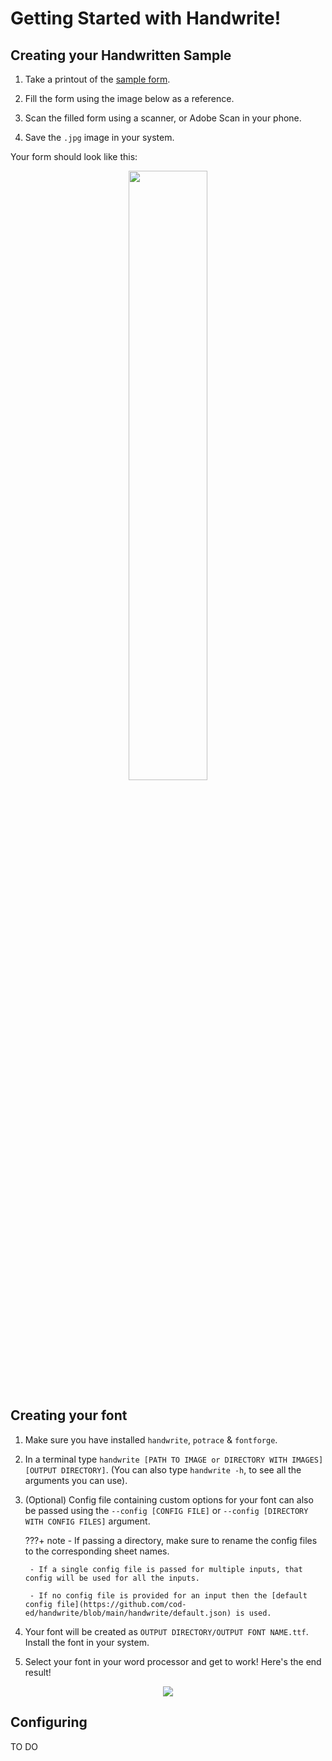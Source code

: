 # Getting Started with Handwrite!

## Creating your Handwritten Sample

1. Take a printout of the [sample form](https://github.com/cod-ed/handwrite/raw/main/handwrite_sample.pdf).

2. Fill the form using the image below as a reference.

3. Scan the filled form using a scanner, or Adobe Scan in your phone.

4. Save the `.jpg` image in your system.

Your form should look like this:

<p align="center">
        <img src="https://raw.githubusercontent.com/cod-ed/assets/handwrite/handwrite_filled_form.jpg" width=50%>
        </img>
</p>

## Creating your font

1. Make sure you have installed `handwrite`, `potrace` & `fontforge`.

2. In a terminal type `handwrite [PATH TO IMAGE or DIRECTORY WITH IMAGES] [OUTPUT DIRECTORY]`.
   (You can also type `handwrite -h`, to see all the arguments you can use).

3. (Optional) Config file containing custom options for your font can also be passed using
   the `--config [CONFIG FILE]` or `--config [DIRECTORY WITH CONFIG FILES]` argument.

    ???+ note
        - If passing a directory, make sure to rename the config files to the corresponding sheet names.

        - If a single config file is passed for multiple inputs, that config will be used for all the inputs.

        - If no config file is provided for an input then the [default config file](https://github.com/cod-ed/handwrite/blob/main/handwrite/default.json) is used.


4. Your font will be created as `OUTPUT DIRECTORY/OUTPUT FONT NAME.ttf`. Install the font in your system.

5. Select your font in your word processor and get to work!
Here's the end result!

<p align="center">
        <img src="https://raw.githubusercontent.com/cod-ed/assets/handwrite/handwrite_sentence.png">
        </img>
</p>

## Configuring

TO DO